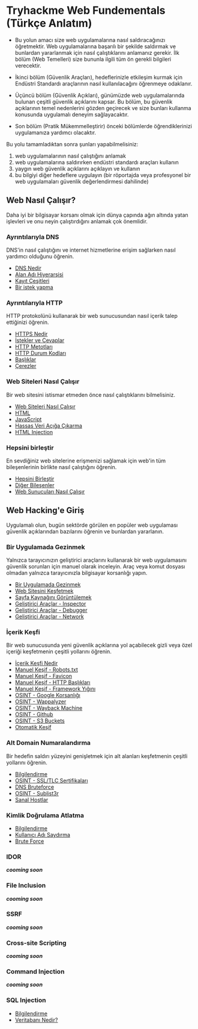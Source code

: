# Tryhackme Web Fundementals (Türkçe Anlatım)
- Bu yolun amacı size web uygulamalarına nasıl saldıracağınızı öğretmektir. Web uygulamalarına başarılı bir şekilde saldırmak ve bunlardan yararlanmak için nasıl çalıştıklarını anlamanız gerekir. İlk bölüm (Web Temelleri) size bununla ilgili tüm ön gerekli bilgileri verecektir.

- İkinci bölüm (Güvenlik Araçları), hedeflerinizle etkileşim kurmak için Endüstri Standardı araçlarının nasıl kullanılacağını öğrenmeye odaklanır.

- Üçüncü bölüm (Güvenlik Açıkları), günümüzde web uygulamalarında bulunan çeşitli güvenlik açıklarını kapsar. Bu bölüm, bu güvenlik açıklarının temel nedenlerini gözden geçirecek ve size bunları kullanma konusunda uygulamalı deneyim sağlayacaktır.

- Son bölüm (Pratik Mükemmelleştirir) önceki bölümlerde öğrendiklerinizi uygulamanıza yardımcı olacaktır.

Bu yolu tamamladıktan sonra şunları yapabilmelisiniz:

1. web uygulamalarının nasıl çalıştığını anlamak
2. web uygulamalarına saldırırken endüstri standardı araçları kullanın
3. yaygın web güvenlik açıklarını açıklayın ve kullanın
4. bu bilgiyi diğer hedeflere uygulayın (bir röportajda veya profesyonel bir web uygulamaları güvenlik değerlendirmesi dahilinde)
## Web Nasıl Çalışır?
Daha iyi bir bilgisayar korsanı olmak için dünya çapında ağın altında yatan işlevleri ve onu neyin çalıştırdığını anlamak çok önemlidir.
### Ayrıntılarıyla DNS
DNS'in nasıl çalıştığını ve internet hizmetlerine erişim sağlarken nasıl yardımcı olduğunu öğrenin.
- [DNS Nedir](What_is_the_DNS.md)
- [Alan Adı Hiyerarşisi](Domain_Hierarchy.md)
- [Kayıt Çeşitleri](Record_Types.md)
- [Bir istek yapma](Making_A_Request.md)
### Ayrıntılarıyla HTTP
HTTP protokolünü kullanarak bir web sunucusundan nasıl içerik talep ettiğinizi öğrenin.
- [HTTPS Nedir](What_is_the_HTTP(S).md)
- [İstekler ve Cevaplar](Request_and_Responses.md)
- [HTTP Metotları](HTTP_Methods.md)
- [HTTP Durum Kodları](HTTP_Status_Codes.md)
- [Başlıklar](Headers.md)
- [Çerezler](Cookies.md)
### Web Siteleri Nasıl Çalışır
Bir web sitesini istismar etmeden önce nasıl çalıştıklarını bilmelisiniz.
- [Web Siteleri Nasıl Çalışır](How_Websites_Work.md)
- [HTML](HTML.md)
- [JavaScript](JavaScript.md)
- [Hassas Veri Açığa Çıkarma](Sensitive_Data_Exposure.md)
- [HTML Injection](HTML_Injection.md)
### Hepsini birleştir
En sevdiğiniz web sitelerine erişmenizi sağlamak için web'in tüm bileşenlerinin birlikte nasıl çalıştığını öğrenin.
- [Hepsini Birleştir](Putting_It_All_Together.md)
- [Diğer Bileşenler](Other_Components.md)
- [Web Sunucuları Nasıl Çalışır](How_Web_Servers_Work.md)

## Web Hacking'e Giriş
Uygulamalı olun, bugün sektörde görülen en popüler web uygulaması güvenlik açıklarından bazılarını öğrenin ve bunlardan yararlanın.
### Bir Uygulamada Gezinmek
Yalnızca tarayıcınızın geliştirici araçlarını kullanarak bir web uygulamasını güvenlik sorunları için manuel olarak inceleyin. Araç veya komut dosyası olmadan yalnızca tarayıcınızla bilgisayar korsanlığı yapın.
- [Bir Uygulamada Gezinmek](Walkin_An_Application.md)
- [Web Sitesini Keşfetmek](Exploring_The_Website.md)
- [Sayfa Kaynağını Görüntülemek](Viewing_The_Page_Source.md)
- [Geliştirici Araçlar - Inspector](Developer_Tools-Inspector.md)
- [Geliştirici Araçlar - Debugger](Developer_Tools-Debugger.md)
- [Geliştirici Araçlar - Network](Developer_Tools-Network.md)
### İçerik Keşfi
Bir web sunucusunda yeni güvenlik açıklarına yol açabilecek gizli veya özel içeriği keşfetmenin çeşitli yollarını öğrenin.
- [İçerik Keşfi Nedir](What_Is_Content_Discovery.md)
- [Manuel Keşif - Robots.txt](Manual_Discovery_Robots.txt.md)
- [Manuel Keşif - Favicon](Manual_Discovery_Favicon.md)
- [Manuel Keşif - HTTP Başlıkları](Manual_Discovery_HTTP_Headers.md)
- [Manuel Keşif - Framework Yığını](Manual_Discovery_Framework_Stack.md)
- [OSINT - Google Korsanlığı](OSINT_Google_Hacking.md)
- [OSINT - Wappalyzer](OSINT_Wappalyzer.md)
- [OSINT - Wayback Machine](OSINT_Wayback_Machine.md)
- [OSINT - Github](OSINT_Github.md)
- [OSINT - S3 Buckets](OSINT_S3_Buckets.md)
- [Otomatik Keşif](Automated_Discovery.md)
### Alt Domain Numaralandırma
Bir hedefin saldırı yüzeyini genişletmek için alt alanları keşfetmenin çeşitli yollarını öğrenin.
- [Bilgilendirme](Subdomain_Enumeration_Brief.md)
- [OSINT - SSL/TLC Sertifikaları](OSINT_SSL_TLS_Certificates.md)
- [DNS Bruteforce](DNS_Bruteforce.md)
- [OSINT - Sublist3r](OSINT_Sublist3r.md)
- [Sanal Hostlar](Virtual_Hosts.md)
### Kimlik Doğrulama Atlatma
- [Bilgilendirme](Authentication_Bypass_Brief.md)
- [Kullanıcı Adı Saydırma](Username_Enumeration.md)
- [Brute Force](Brute_Force.md)
### IDOR
***cooming soon***
### File Inclusion
***cooming soon***
### SSRF
***cooming soon***
### Cross-site Scripting
***cooming soon***
### Command Injection
***cooming soon***
### SQL Injection
- [Bilgilendirme](SQLi_Brief.md)
- [Veritabanı Nedir?](What_is_the_database.md)
